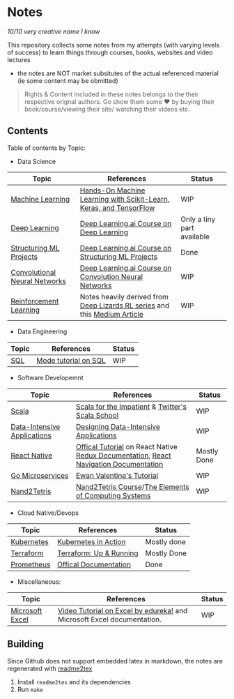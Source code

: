 # Notes
*10/10 very creative name I know*

This repository collects some notes from my attempts (with varying levels of success) 
to learn things through courses, books, websites and video lectures
- the notes are NOT market subsitutes of the actual referenced material 
  (ie some content may be obmitted)

> Rights & Content included in these notes  belongs to the their respective orignal  authors. 
> Go show them some :heart: by buying their book/course/viewing their site/
> watching their videos etc.

## Contents
Table of contents  by Topic:
- Data Science

| Topic | References | Status |
| --- | --- | --- |
| [Machine Learning](build/data_science/hands_on_ml/hands_on_ml.md) | [Hands-On Machine Learning with Scikit-Learn, Keras, and TensorFlow](https://www.oreilly.com/library/view/hands-on-machine-learning/9781492032632/) | WIP |
| [Deep Learning](build/data_science/deep_learning_ai/deep_learning.md) | [Deep Learning.ai Course on Deep Learning](https://www.coursera.org/learn/neural-networks-deep-learning) | Only a tiny part available |
| [Structuring ML Projects](build/data_science/deep_learning_ai/structuring_ml_projects.md) | [Deep Learning.ai Course on Structuring ML Projects](https://www.coursera.org/learn/machine-learning-projects) | Done |
| [Convolutional Neural Networks](build/data_science/deep_learning_ai/convolution_neural_nets.md) | [Deep Learning.ai Course on Convolution Neural Networks](https://www.coursera.org/learn/convolutional-neural-networks) | WIP |
| [Reinforcement Learning](build/data_science/deep_lizard/reinforcement_learning.md) | Notes heavily derived from [Deep Lizards RL series](https://deeplizard.com/learn/playlist/PLZbbT5o_s2xoWNVdDudn51XM8lOuZ_Njv) and this [Medium Article](https://towardsdatascience.com/introduction-to-reinforcement-learning-markov-decision-process-44c533ebf8d) | WIP | 


- Data Engineering

| Topic | References | Status |
| --- | --- | --- |
| [SQL](build/data_engineering/sql/sql.md) | [Mode tutorial on SQL](https://mode.com/sql-tutorial/introduction-to-sql) | WIP |


- Software Developemnt

| Topic | References | Status |
| --- | --- | --- |
| [Scala](build/software_dev/scala_impatient/scala.md) | [Scala for the Impatient](https://horstmann.com/scala/) &amp; [Twitter's Scala School]( https://twitter.github.io/scala_school/ ) | WIP |
| [Data-Intensive Applications](build/software_dev/data_intense_apps/data_apps.md) | [Designing Data-Intensive Applications](https://www.oreilly.com/library/view/designing-data-intensive-applications/9781491903063/) | WIP |
| [React Native](build/software_dev/react_native/react_native.md) | [Offical Tutorial](http://reactnative.dev/docs/tutorial) on React Native [Redux Documentation](https://redux.js.org/), [React Navigation Documentation](https://reactnavigation.org/) | Mostly Done |
| [Go Microservices](build/software_dev/gomicro/go_microservices.md) | [Ewan Valentine's Tutorial](https://ewanvalentine.io/microservices-in-golang-part-1/) | WIP |
| [Nand2Tetris](build/software_dev/nand2tetris/nand2tetris_1.md) | [Nand2Tetris Course](https://www.coursera.org/learn/build-a-computer)/[The Elements of Computing Systems](https://mitpress.mit.edu/books/elements-computing-systems-second-edition)| WIP |


- Cloud Native/Devops

| Topic | References | Status |
| --- | --- | --- |
| [Kubernetes](build/cloud_native/k8s_in_action/k8s.md) | [Kubernetes in Action](https://www.manning.com/books/kubernetes-in-action)  | Mostly done |
| [Terraform](build/cloud_native/terraform/terraform.md) | [Terraform: Up &amp; Running](https://www.terraformupandrunning.com/) | Mostly Done |
| [Prometheus](build/cloud_native/prometheus/prometheus.md) | [Offical Documentation](https://prometheus.io.) | Done |


- Miscellaneous:

| Topic | References | Status |
| --- | --- | --- |
| [Microsoft Excel](build/miscellanceous/ms_excel/excel.md) | [Video Tutorial on Excel by edureka!](https://www.youtube.com/watch?v=RdTozKPY_OQ) and Microsoft Excel documentation. | WIP | 

## Building
Since Github does not support embedded latex in markdown, the notes are
regenerated with [readme2tex](https://github.com/leegao/readme2tex)
1. Install `readme2tex` and its dependencies
2. Run `make`
